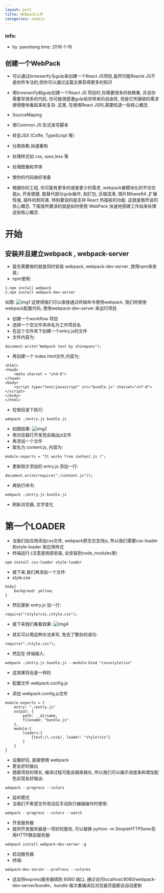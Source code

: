 ```yaml
---
layout: post
title: Webpack上手
categories: nodejs
---
```


### info:
- by :panshang time: 2016-1-16

## 创建一个WebPack
- 可以通过browserify与gulp来创建一个React JS项目,虽然可能Reacte JS不是你所专注的,但你可以通过这篇文章获得更多的知识

- 用browserify和gulp创建一个React JS 项目时,你需要很多的依赖集, 并且你需要写很多的代码, 你可能很感激gulp给你带来的自由性, 但是它所捆绑的需求使得整体看起来和复杂. 这里, 在使用React JS时,需要知道一些核心概念.

 - SourceMaping
 - 用Common JS 形式来写脚本
 - 转变JSX (Coffe, TypeScript 等)
 - 分离依赖,快速重构
 - 处理样式如 css, sass,less 等
 - 处理图像和字体
 - 使你的代码做好准备
 
- 根据你的工程, 你可能有更多的或者更少的需求, webpack被模块化的不仅仅是js, 开发便捷, 能替代部分gulp操作, 如打包, 压缩混淆, 图片转base64 ,扩展性强, 插件机制完善, 特别要说的是支持 React 热插拔的功能. 这就是我所说的核心概念. 下面我所要讲的就是如何使用 WebPack 快速地搭建工作站来处理这些核心概念.

# 开始
## 安装并且建立webpack , webpack-server
- 首先需要做的就是同时安装 webpack, webpack-dev-server ,使用npm来安装,:
 - npm使用:
 
```
1.npm install webpack
2.npm install webpack-dev-server
```
 如图: 
 ![img1](http://img.blog.csdn.net/20160116201442457)
 这使得我们可以直接通过终端命令使用webpack, 我们将使用webpack配置代码, 使用webpack-dev-server 来运行项目.
- 创建一个workflow 项目
 - 选择一个空文件夹命名为工作项目名
 - 在这个文件夹下创建一个entry.js的文件
 - 文件内容为: 
 
```
document.write("Webpack test by shinepans");
```
 - 再创建一个 index.html文件,内容为:
 
```
<html>
<head>
    <meta charset = "utd-8">
</head>
<body>
    <script type="text/javascript" src="bundle.js" charset="utf-8"></script>
</body>
</html>
```
 - 在根目录下执行:

```
webpack ./entry.js bundle.js
``` 
 - 如图结果: 
 ![img2](http://img.blog.csdn.net/20160116201532147)
 - 用浏览器打开发现会输出js文件
- 再添加一个文件
 - 取名为 content.js, 内容为:
```
module.exports = "It works from content.js !";
```
 - 更新刚才添加的 entry.js 添加一行:
 
```
document.write(require("./content.js"));
```
 - 再执行命令:
 
```
webpack ./entry.js bundle.js
```
 - 刷新浏览器, 文字变化
 
 # 第一个LOADER
 - 当我们给应用添加css文件, webpack原生仅支持js, 所以我们需要css-loader 和style-loader 来应用样式
  - 终端运行:(注意是局部安装, 会安装到node_modules里)
  
```
npm install css-loader style-loader
```
 - 接下来,我们再添加一个文件: 
  - style.css
  
```
body{
    backgroud: yellow;
}
```
 - 然后更新 entry.js 加一行:
 
```
require("!style!css./style.css");
```
 - 接下来我们看看效果:
![img4](http://img.blog.csdn.net/20160116201743572)
 
 - 其实可以用这种办法来写, 免去了繁杂的语句:
 
```
require("./style.css");
```
 - 然后在 终端输入:
 
```
webpack ./entry.js bundle.js --module-bind "css=style!css"
```
 - 这效果将会是一样的

- 配置文件 webpack.config.js
 - 添加 webpack.config.js文件
```
module.exports = {
    entry: "./entry.js"
    output: {
        path: __dirname,
        filename: "bundle.js"
    },
    module:{
        loaders:{
            {test:/\.css$/, loader: "style!css"}
        }
    }
}
```
 - 设置好后, 直接使用 webpack 
- 更友好的输出
 - 随着项目的增长, 编译过程可能会越来越长, 所以我们可以展示进度条和增加配色实现友好输出:
 
```
webpack --progress --colors
```
 
- 监听模式
 - 当我们不希望文件改动后手动执行编辑操作时使用:
 
```
webpack --progress --colors --watch
```
- 开发服务器
 - 提供开发服务器是一项好的服务, 可以替换 python -m SimpleHTTPSerer启用HTTP静态服务器:
 
```
webpack install webpack-dev-server -g
```
- 启动服务器
 - 终端:

```
webpack-dev-server --profress --colores
```
  - 这会将express服务器绑到 8080 端口, 通过访问localhost:8080/webpack-dev-server/bundle，bundle 每次重编译后浏览器页面都会自动更新
